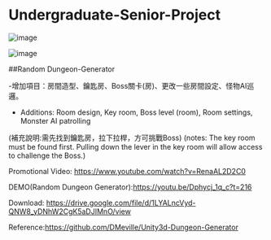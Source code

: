 # Undergraduate-Senior-Project

![image](https://user-images.githubusercontent.com/73460497/193599648-3354b1e3-f510-43e1-9f98-12ec08f852f7.png)

![image](https://user-images.githubusercontent.com/73460497/193599771-fa587b67-c59e-4072-9f98-7d2a8977610e.png)

##Random Dungeon-Generator

-增加項目：房間造型、鑰匙房、Boss關卡(房)、更改一些房間設定、怪物AI巡邏。
- Additions: Room design, Key room, Boss level (room), Room settings, Monster AI patrolling

(補充說明:需先找到鑰匙房，拉下拉桿，方可挑戰Boss)
(notes: The key room must be found first. Pulling down the lever in the key room will allow access to challenge the Boss.)

Promotional Video: https://www.youtube.com/watch?v=RenaAL2D2C0

DEMO(Random Dungeon Generator):https://youtu.be/Dphycj_1q_c?t=216

Download: https://drive.google.com/file/d/1LYALncVyd-QNW8_yDNhW2CgK5aDJIMnO/view

Reference:https://github.com/DMeville/Unity3d-Dungeon-Generator

